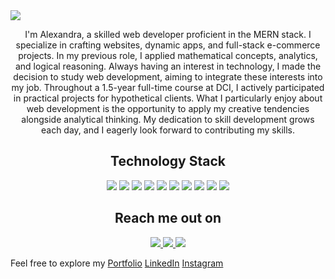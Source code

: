 <img src="https://github.com/Anmol-Baranwal/Cool-GIFs-For-GitHub/assets/74038190/d48893bd-0757-481c-8d7e-ba3e163feae7"/>

<p align="center">
I'm Alexandra, a skilled web developer proficient in the MERN stack. I specialize in crafting websites, dynamic apps, and full-stack e-commerce projects. In my previous role, I applied mathematical concepts, analytics, and logical reasoning. Always having an interest in technology, I made the decision to study web development, aiming to integrate these interests into my job. Throughout a 1.5-year full-time course at DCI, I actively participated in practical projects for hypothetical clients. What I particularly enjoy about web development is the opportunity to apply my creative tendencies alongside analytical thinking. My dedication to skill development grows each day, and I eagerly look forward to contributing my skills.
</p> 

<h2 align="center">Technology Stack </h2>

<p align="center">
<img src="https://img.shields.io/badge/-HTML5-E34F26?style=flat-square&logo=html5&logoColor=white"/>
<img src="https://img.shields.io/badge/-CSS3-1572B6?style=flat-square&logo=css3"/>
<img src="https://img.shields.io/badge/-Bootstrap-563D7C?style=flat-square&logo=bootstrap"/>
<img src="https://img.shields.io/badge/-JavaScript-black?style=flat-square&logo=javascript"/>
<img src="https://img.shields.io/badge/-Nodejs-black?style=flat-square&logo=Node.js"/>
<img src="https://img.shields.io/badge/-React-black?style=flat-square&logo=react"/>
<img src="https://img.shields.io/badge/-MongoDB-black?style=flat-square&logo=mongodb"/>
<img src="https://img.shields.io/badge/-MySQL-black?style=flat-square&logo=mysql"/>
<img src="https://img.shields.io/badge/-Git-black?style=flat-square&logo=git"/>
<img src="https://img.shields.io/badge/-GitHub-black?style=flat-square&logo=github"/>
</p>

<h2 align="center">Reach me out on </h2>

<p align="center">

<a href="mailto: aleksandra.adamchik@gmail.com">
 <img src="https://img.shields.io/badge/-aleksandra.adamchik-white?style=flat-square&logo=Gmail&logoColor=red&link=mailto:ritikpr307@gmail.com"/>
</a>
<a href="https://www.linkedin.com/in/aleksandraadamchik/">
 <img src="https://img.shields.io/badge/-aleksandraadamchik-darkblue?style=flat-square&logo=Linkedin&logoColor=white&link=https://www.linkedin.com/in/aleksandraadamchik/"/>
</a>
 <a href="https://twitter.com/aleksandraadamchik">
 <img src="https://img.shields.io/badge/-aleksandraadamchik-black?style=flat-square&logo=x&logoColor=white&link=https://twitter.com/aleksandraadamchik"/>
</a>
</p>

Feel free to explore my [Portfolio](https://aleksandraadamchik.netlify.app/) [LinkedIn](https://www.linkedin.com/in/aleksandraadamchik/) [Instagram](https://www.instagram.com/) 








